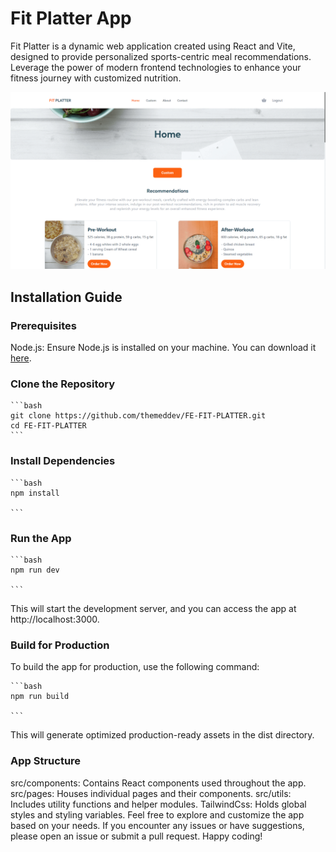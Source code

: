 # Fit Platter App

Fit Platter is a dynamic web application created using React and Vite, designed to provide personalized sports-centric meal recommendations. Leverage the power of modern frontend technologies to enhance your fitness journey with customized nutrition.

<center>
    <img src="./src/images/screenshot.webp" alt="FIT PLATTER overview" />
</center>

## Installation Guide

### Prerequisites

Node.js: Ensure Node.js is installed on your machine. You can download it [here](https://nodejs.org/).

### Clone the Repository

    ```bash
    git clone https://github.com/themeddev/FE-FIT-PLATTER.git
    cd FE-FIT-PLATTER
    ```

### Install Dependencies

    ```bash
    npm install

    ```

### Run the App

    ```bash
    npm run dev

    ```

This will start the development server, and you can access the app at http://localhost:3000.

### Build for Production

To build the app for production, use the following command:

    ```bash
    npm run build

    ```

This will generate optimized production-ready assets in the dist directory.

### App Structure

src/components: Contains React components used throughout the app.
src/pages: Houses individual pages and their components.
src/utils: Includes utility functions and helper modules.
TailwindCss: Holds global styles and styling variables.
Feel free to explore and customize the app based on your needs. If you encounter any issues or have suggestions, please open an issue or submit a pull request. Happy coding!
